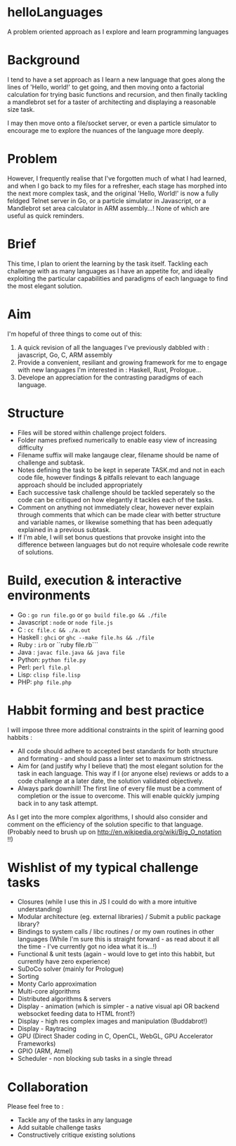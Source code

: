 # helloLanguages
A problem oriented approach as I explore and learn programming languages

# Background
I tend to have a set approach as I learn a new language that goes along the lines of 'Hello, world!' to get going, and then moving onto a factorial calculation for trying basic functions and recursion, and then finally tackling a mandlebrot set for a taster of architecting and displaying a reasonable size task.

I may then move onto a file/socket server, or even a particle simulator to encourage me to explore the nuances of the language more deeply.

# Problem
However, I frequently realise that I've forgotten much of what I had learned, and when I go back to my files for a refresher, each stage has morphed into the next more complex task, and the original 'Hello, World!' is now a fully feldged Telnet server in Go, or a particle simulator in Javascript, or a Mandlebrot set area calculator in ARM assembly...!
None of which are useful as quick reminders.

# Brief
This time, I plan to orient the learning by the task itself. Tackling each challenge with as many languages as I have an appetite for, and ideally exploiting the particular capabilities and paradigms of each language to find the most elegant solution.

# Aim
I'm hopeful of three things to come out of this:

1. A quick revision of all the languages I've previously dabbled with : javascript, Go, C, ARM assembly
2. Provide a convenient, resiliant and growing framework for me to engage with new languages I'm interested in : Haskell, Rust, Prologue...
3. Develope an appreciation for the contrasting paradigms of each language.

# Structure
* Files will be stored within challenge project folders.
* Folder names prefixed numerically to enable easy view of increasing difficulty
* Filename suffix will make langauge clear, filename should be name of challenge and subtask.
* Notes defining the task to be kept in seperate TASK.md and not in each code file, however findings & pitfalls relevant to each language approach should be included appropriately
* Each successive task challenge should be tackled seperately so the code can be critiqued on how elegantly it tackles each of the tasks.
* Comment on anything not immediately clear, however never explain through comments that which can be made clear with better structure and variable names, or likewise something that has been adequatly explained in a previous subtask.
* If I'm able, I will set bonus questions that provoke insight into the difference between languages but do not require wholesale code rewrite of solutions.

# Build, execution & interactive environments
* Go : ```go run file.go``` or ```go build file.go && ./file```
* Javascript : ```node``` or ```node file.js```
* C : ```cc file.c && ./a.out```
* Haskell : ```ghci``` or ```ghc --make file.hs && ./file```
* Ruby : ```irb``` or ``ruby file.rb```
* Java : ```javac file.java && java file```
* Python: ```python file.py```
* Perl: ```perl file.pl```
* Lisp: ```clisp file.lisp```
* PHP: ```php file.php```

# Habbit forming and best practice
I will impose three more additional constraints in the spirit of learning good habbits :
* All code should adhere to accepted best standards for both structure and formating - and should pass a linter set to maximum strictness.
* Aim for (and justify why I believe that) the most elegant solution for the task in each language. This way if I (or anyone else) reviews or adds to a code challenge at a later date, the solution validated objectively.
* Always park downhill! The first line of every file must be a comment of completion or the issue to overcome. This will enable quickly jumping back in to any task attempt.

As I get into the more complex algorithms, I should also consider and comment on the efficiency of the solution specific to that language. (Probably need to brush up on http://en.wikipedia.org/wiki/Big_O_notation !!)

# Wishlist of my typical challenge tasks
* Closures (while I use this in JS I could do with a more intuitive understanding)
* Modular architecture (eg. external libraries) / Submit a public package library?
* Bindings to system calls / libc routines / or my own routines in other languages (While I'm sure this is straight forward - as read about it all the time - I've currently got no idea what it is...!)
* Functional & unit tests (again - would love to get into this habbit, but currently have zero experience)
* SuDoCo solver (mainly for Prologue)
* Sorting
* Monty Carlo approximation
* Multi-core algorithms
* Distributed algorithms & servers
* Display - animation (which is simpler - a native visual api OR backend websocket feeding data to HTML front?)
* Display - high res complex images and manipulation (Buddabrot!)
* Display - Raytracing
* GPU (Direct Shader coding in C, OpenCL, WebGL, GPU Accelerator Frameworks)
* GPIO (ARM, Atmel)
* Scheduler - non blocking sub tasks in a single thread

# Collaboration
Please feel free to :
* Tackle any of the tasks in any language
* Add suitable challenge tasks
* Constructively critique existing solutions
